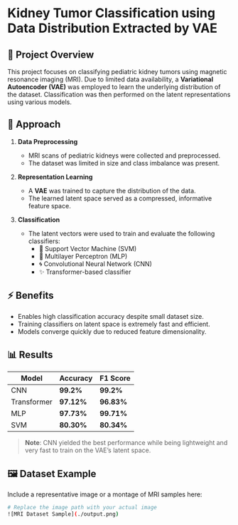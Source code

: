 # Kidney Tumor Classification using Data Distribution Extracted by VAE


## 🧠 Project Overview

This project focuses on classifying pediatric kidney tumors using magnetic resonance imaging (MRI). Due to limited data availability, a **Variational Autoencoder (VAE)** was employed to learn the underlying distribution of the dataset. Classification was then performed on the latent representations using various models.

## 🚀 Approach

1. **Data Preprocessing**
   - MRI scans of pediatric kidneys were collected and preprocessed.
   - The dataset was limited in size and class imbalance was present.

2. **Representation Learning**
   - A **VAE** was trained to capture the distribution of the data.
   - The learned latent space served as a compressed, informative feature space.

3. **Classification**
   - The latent vectors were used to train and evaluate the following classifiers:
     - 🧠 Support Vector Machine (SVM)
     - 🔗 Multilayer Perceptron (MLP)
     - 🌀 Convolutional Neural Network (CNN)
     - ✨ Transformer-based classifier

## ⚡ Benefits

- Enables high classification accuracy despite small dataset size.
- Training classifiers on latent space is extremely fast and efficient.
- Models converge quickly due to reduced feature dimensionality.

## 📊 Results

| Model       | Accuracy | F1 Score |
|-------------|----------|----------|
| CNN         | **99.2%** | **99.2%** |
| Transformer | **97.12%** | **96.83%**     |
| MLP         | **97.73%** | **99.71%** |
| SVM         | **80.30%** | **80.34%** |

> **Note**: CNN yielded the best performance while being lightweight and very fast to train on the VAE’s latent space.

## 🖼️ Dataset Example

Include a representative image or a montage of MRI samples here:
```bash
# Replace the image path with your actual image
![MRI Dataset Sample](./output.png)

